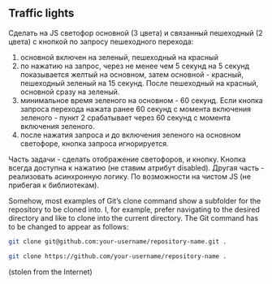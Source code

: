 ## Traffic lights

Сделать на JS светофор основной (3 цвета) и связанный пешеходный (2 цвета) с кнопкой по запросу пешеходного перехода:
1) основной включен на зеленый, пешеходный на красный
2) по нажатию на запрос, через не менее чем 5 секунд на 5 секунд показывается желтый на основном, затем основной - красный, пешеходный зеленый на 15 секунд. После пешеходный на красный, основной сразу на зеленый.
3) минимальное время зеленого на основном - 60 секунд. Если кнопка запроса перехода нажата ранее 60 секунд с момента включения зеленого - пункт 2 срабатывает через 60 секунд с момента включения зеленого.
4) после нажатия запроса и до включения зеленого на основном светофоре, кнопка запроса игнорируется.

Часть задачи - сделать отображение светофоров, и кнопку. Кнопка всегда доступна к нажатию (не ставим атрибут disabled). Другая часть - реализовать асинхронную логику. По возможности на чистом JS (не прибегая к библиотекам).




Somehow, most examples of Git’s clone command show a subfolder for the repository to be cloned into. I, for example, prefer navigating to the desired directory and like to clone into the current directory. The Git command has to be changed to appear as follows:
```bash	
git clone git@github.com:your-username/repository-name.git .

git clone https://github.com/your-username/repository-name .
```

(stolen from the Internet)